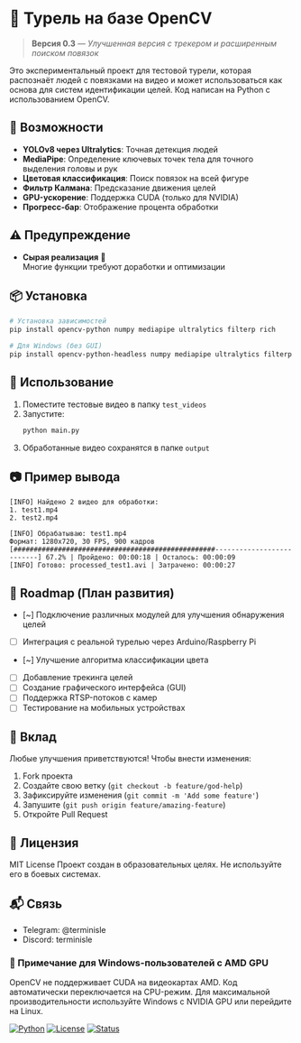 # 🎯 Турель на базе OpenCV

> **Версия 0.3** — *Улучшенная версия с трекером и расширенным поиском повязок*

Это экспериментальный проект для тестовой турели, которая распознаёт людей с повязками на видео и может использоваться как основа для систем идентификации целей. Код написан на Python с использованием OpenCV.

## 🧪 Возможности
- **YOLOv8 через Ultralytics**: Точная детекция людей
- **MediaPipe**: Определение ключевых точек тела для точного выделения головы и рук
- **Цветовая классификация**: Поиск повязок на всей фигуре
- **Фильтр Калмана**: Предсказание движения целей
- **GPU-ускорение**: Поддержка CUDA (только для NVIDIA)
- **Прогресс-бар**: Отображение процента обработки

## ⚠️ Предупреждение
- **Сырая реализация** 🧪  
  Многие функции требуют доработки и оптимизации

## 📦 Установка

```bash
# Установка зависимостей
pip install opencv-python numpy mediapipe ultralytics filterp rich

# Для Windows (без GUI)
pip install opencv-python-headless numpy mediapipe ultralytics filterp rich
```

## 🚀 Использование

1. Поместите тестовые видео в папку `test_videos`
2. Запустите:
   ```bash
   python main.py
   ```
3. Обработанные видео сохранятся в папке `output`

## 📷 Пример вывода
```
[INFO] Найдено 2 видео для обработки:
1. test1.mp4
2. test2.mp4

[INFO] Обрабатываю: test1.mp4
Формат: 1280x720, 30 FPS, 900 кадров
[##################################################--------------------------] 67.2% | Пройдено: 00:00:18 | Осталось: 00:00:09
[INFO] Готово: processed_test1.avi | Затрачено: 00:00:27
```

## 🧰 Roadmap (План развития)
- [~] Подключение различных модулей для улучшения обнаружения целей 
- [ ] Интеграция с реальной турелью через Arduino/Raspberry Pi
- [~] Улучшение алгоритма классификации цвета
- [ ] Добавление трекинга целей
- [ ] Создание графического интерфейса (GUI)
- [ ] Поддержка RTSP-потоков с камер
- [ ] Тестирование на мобильных устройствах

## 🤝 Вклад
Любые улучшения приветствуются! Чтобы внести изменения:
1. Fork проекта
2. Создайте свою ветку (`git checkout -b feature/god-help`)
3. Зафиксируйте изменения (`git commit -m 'Add some feature'`)
4. Запушите (`git push origin feature/amazing-feature`)
5. Откройте Pull Request

## 📄 Лицензия
MIT License
Проект создан в образовательных целях. Не используйте его в боевых системах.

## 📬 Связь
- Telegram: @terminisle
- Discord: terminisle

### 📌 Примечание для Windows-пользователей с AMD GPU
OpenCV не поддерживает CUDA на видеокартах AMD. Код автоматически переключается на CPU-режим. Для максимальной производительности используйте Windows с NVIDIA GPU или перейдите на Linux.

[![Python](https://img.shields.io/badge/Python-3.8+-blue)](https://www.python.org/)
[![License](https://img.shields.io/badge/License-MIT-green)](https://opensource.org/licenses/MIT)
[![Status](https://img.shields.io/badge/Status-Alpha-orange)](https://github.com/cyberpsychoz/OpenCV-Turret)

